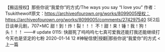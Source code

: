 
【搬运授权】那些你说“我爱你”的方式/The ways you say “I love you”
作者：Tsukithewolf原文：https://archiveofourown.org/works/8099005授权：https://archiveofourown.org/works/8099005/comments/274297540
SE2后日谈单元剧，707×MC
甜！到！炸！裂！！！
不！甜！来！锤！我！狗！头！！！
——# update 0115: 快甜死了呜呜呜七七真可爱我还能打我还能继续打今天也是坚定的七粉
2020-01-14
12
#神秘信使|授翻|那些你说“我爱你”的方式
< 上一篇
